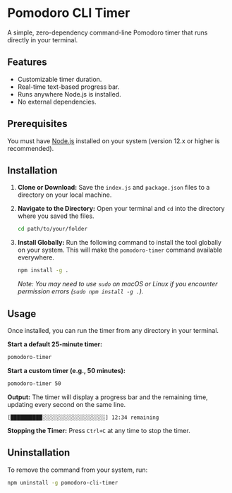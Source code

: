 # Pomodoro CLI Timer

A simple, zero-dependency command-line Pomodoro timer that runs directly in your terminal.

## Features

-   Customizable timer duration.
-   Real-time text-based progress bar.
-   Runs anywhere Node.js is installed.
-   No external dependencies.

## Prerequisites

You must have [Node.js](https://nodejs.org/) installed on your system (version 12.x or higher is recommended).

## Installation

1.  **Clone or Download:**
    Save the `index.js` and `package.json` files to a directory on your local machine.

2.  **Navigate to the Directory:**
    Open your terminal and `cd` into the directory where you saved the files.
    ```sh
    cd path/to/your/folder
    ```

3.  **Install Globally:**
    Run the following command to install the tool globally on your system. This will make the `pomodoro-timer` command available everywhere.
    ```sh
    npm install -g .
    ```
    *Note: You may need to use `sudo` on macOS or Linux if you encounter permission errors (`sudo npm install -g .`).*

## Usage

Once installed, you can run the timer from any directory in your terminal.

**Start a default 25-minute timer:**
```sh
pomodoro-timer
```

**Start a custom timer (e.g., 50 minutes):**
```sh
pomodoro-timer 50
```

**Output:**
The timer will display a progress bar and the remaining time, updating every second on the same line.
```
[██████████░░░░░░░░░░░░░░░░░░░░] 12:34 remaining
```

**Stopping the Timer:**
Press `Ctrl+C` at any time to stop the timer.

## Uninstallation

To remove the command from your system, run:
```sh
npm uninstall -g pomodoro-cli-timer
```

